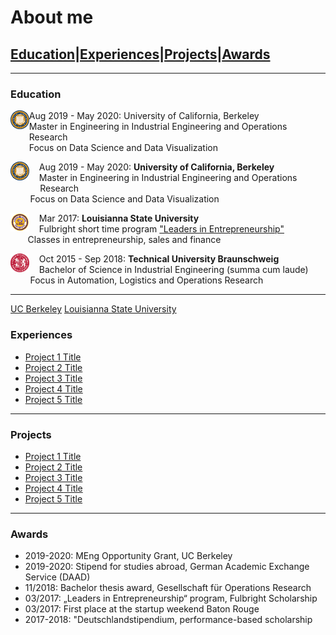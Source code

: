 # About me

## [Education](#education)|[Experiences](#experiences)|[Projects](#projects)|[Awards](#awards)

---

### Education 

<div style="display:flex; flex-direction:row;">
  <div>
<img style="float:left" src="images/UCB_logo.png?raw=true" width="30" height="30"/> 
  </div>
 <div> 
Aug 2019 - May 2020: University of California, Berkeley
   <br>
Master in Engineering in Industrial Engineering and Operations Research 
   <br>
Focus on Data Science and Data Visualization
  </div>
</div>

<img style="float: left;" src="images/UCB_logo.png?raw=true" width="30" height="30"/> &nbsp; &nbsp; Aug 2019 - May 2020: **University of California, Berkeley** <br> 
&nbsp; &nbsp; Master in Engineering in Industrial Engineering and Operations <br> &nbsp; &nbsp; &nbsp; &nbsp;&nbsp; &nbsp;&nbsp; Research  <br>
&nbsp; &nbsp; &nbsp; &nbsp; Focus on Data Science and Data Visualization

<img style="float: left;" src="images/LSU_logo.jpg?raw=true" width="30" height="30"/> &nbsp; &nbsp; Mar 2017: **Louisianna State University** <br>
&nbsp; &nbsp; Fulbright short time program ["Leaders in Entrepreneurship"](https://www.fulbright.de/programs-for-germans/studierende-und-graduierte/leaders-in-entrepreneurship) <br>
&nbsp; &nbsp;&nbsp; &nbsp; Classes in entrepreneurship, sales and finance


<img style="float: left;" src="images/TUBS_round.png?raw=true" width="30" height="30"/> &nbsp; &nbsp; Oct 2015 - Sep 2018: **Technical University Braunschweig** <br>
&nbsp; &nbsp; Bachelor of Science in Industrial Engineering (summa cum laude)<br>
&nbsp; &nbsp; &nbsp; &nbsp; Focus in Automation, Logistics and Operations Research


---

[UC Berkeley](/sample_page) 
[Louisianna State University](/pdf/sample_presentation.pdf)
### Experiences

- [Project 1 Title](http://example.com/)
- [Project 2 Title](http://example.com/)
- [Project 3 Title](http://example.com/)
- [Project 4 Title](http://example.com/)
- [Project 5 Title](http://example.com/)

---
### Projects

- [Project 1 Title](http://example.com/)
- [Project 2 Title](http://example.com/)
- [Project 3 Title](http://example.com/)
- [Project 4 Title](http://example.com/)
- [Project 5 Title](http://example.com/)

---

### Awards

- 2019-2020: MEng Opportunity Grant, UC Berkeley 
- 2019-2020: Stipend for studies abroad, German Academic Exchange Service (DAAD)
- 11/2018: Bachelor thesis award, Gesellschaft für Operations Research
- 03/2017: „Leaders in Entrepreneurship“ program, Fulbright Scholarship
- 03/2017: First place at the startup weekend Baton Rouge
- 2017-2018: "Deutschlandstipendium, performance-based scholarship


